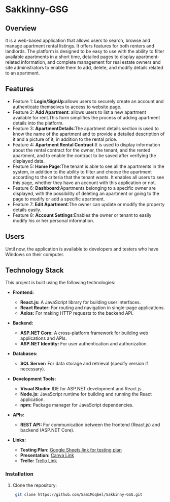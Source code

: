 # Sakkinny-GSG

## Overview
It is a web-based application that allows users to search, browse and manage apartment rental listings. It offers features for both renters and landlords.  The platform is designed to be easy to use with the ability to filter available apartments in a short time, detailed pages to display apartment-related information, and complete management for real estate owners and site administrators to enable them to add, delete, and modify details related to an apartment.

## Features
- Feature 1: **Login/SignUp**:allows users to securely create an account and authenticate themselves to access to website page.
- Feature 2: **Add Apartment**: allows users to list a new apartment available for rent.This form simplifies the process of adding apartment details into the platform.
- Feature 3: **ApartmentDetails**:The apartment details section is used to know the name of the apartment and to provide a detailed description of it and a picture of it, in addition to the rental price.
- Feature 4: **Apartment Rental Contract**:It is used to display information about the rental contract for the owner, the tenant, and the rented apartment, and to enable the contract to be saved after verifying 
  the displayed data.
- Feature 5: **Home Page**:The tenant is able to see all the apartments in the system, in addition to the ability to filter and choose the apartment according to the criteria that the tenant wants. It enables all users to see this page, whether they have an account with this application or not.
- Feature 6: **Dashboard**:Apartments belonging to a specific owner are displayed, with the possibility of deleting an apartment or going to the page to modify or add a specific apartment.
- Feature 7: **Edit Apartment**:The owner can update or modify the property details easily.
- Feature 8: **Account Settings**:Enables the owner or tenant to easily modify his or her personal information.

## Users
  Until now, the application is available to developers and testers who have Windows on their computer.
 
## Technology Stack

This project is built using the following technologies:

- **Frontend:**
  - **React.js:** A JavaScript library for building user interfaces.
  - **React Router:** For routing and navigation in single-page applications.
  - **Axios:** For making HTTP requests to the backend API.
  
- **Backend:**
   - **ASP.NET Core:** A cross-platform framework for building web applications and APIs.
   - **ASP.NET Identity:** For user authentication and authorization.


- **Databases:**
  - **SQL Server:** For data storage and retrieval (specify version if necessary).

- **Development Tools:**
  - **Visual Studio:** IDE for ASP.NET development and React.js .
  - **Node.js:** JavaScript runtime for building and running the React application.
  - **npm:** Package manager for JavaScript dependencies.

- **APIs:**
  - **REST API:** For communication between the frontend (React.js) and backend (ASP.NET Core).
 
- **Links:**
  - **Testing Plan:** [Google Sheets link for testing plan](https://docs.google.com/spreadsheets/d/1R0RWRW4T6NBgeE5oa8czLW2QHCk9a2dGqOD5ppeupsE/edit?usp=sharing)
  - **Presentation:** [Canva Link ](https://www.canva.com/design/DAGSZoVzEac/vGEGG0QhbPwDdgbKQhJbJQ/edit?fbclid=IwZXh0bgNhZW0CMTEAAR2ZbAw_Mi7De6WXK1YkBFELTI8vvx9Ckzr1yoNXFPta-zUSQ4RtA2uT6Zs_aem_e1V4MWmogrAMerwXpxEc4Q)
  - **Trello:** [Trello Link ](https://trello.com/invite/b/66e6ff01e79ce121a1456654/ATTI45b2fe4b3d64cd9bbb3c47a58f6b43f1A6BC3D59/sakkinny-gsg)


### Installation
1. Clone the repository:
   ```bash
    git clone https://github.com/SamiMoqbel/Sakkinny-GSG.git

